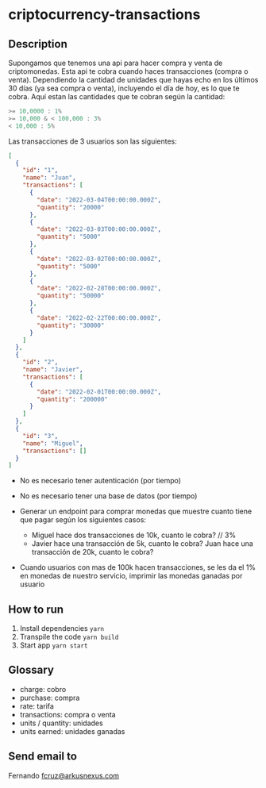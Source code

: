 # criptocurrency-transactions

## Description

Supongamos que tenemos una api para hacer compra y venta de criptomonedas. Esta api te cobra cuando haces transacciones (compra o venta). Dependiendo la cantidad de unidades que hayas echo en los últimos 30 días (ya sea compra o venta), incluyendo el día de hoy, es lo que te cobra. Aquí estan las cantidades que te cobran según la cantidad:

```ts
>= 10,0000 : 1%
>= 10,000 & < 100,000 : 3%
< 10,000 : 5%
```

Las transacciones de 3 usuarios son las siguientes:

```json
[
  {
    "id": "1",
    "name": "Juan",
    "transactions": [
      {
        "date": "2022-03-04T00:00:00.000Z",
        "quantity": "20000"
      },
      {
        "date": "2022-03-03T00:00:00.000Z",
        "quantity": "5000"
      },
      {
        "date": "2022-03-02T00:00:00.000Z",
        "quantity": "5000"
      },
      {
        "date": "2022-02-28T00:00:00.000Z",
        "quantity": "50000"
      },
      {
        "date": "2022-02-22T00:00:00.000Z",
        "quantity": "30000"
      }
    ]
  },
  {
    "id": "2",
    "name": "Javier",
    "transactions": [
      {
        "date": "2022-02-01T00:00:00.000Z",
        "quantity": "200000"
      }
    ]
  },
  {
    "id": "3",
    "name": "Miguel",
    "transactions": []
  }
]
```

- No es necesario tener autenticación (por tiempo)
- No es necesario tener una base de datos (por tiempo)
- Generar un endpoint para comprar monedas que muestre cuanto tiene que pagar según los siguientes casos:

  - Miguel hace dos transacciones de 10k, cuanto le cobra? // 3%
  - Javier hace una transacción de 5k, cuanto le cobra? Juan hace una transacción de 20k, cuanto le cobra?

- Cuando usuarios con mas de 100k hacen transacciones, se les da el 1% en monedas de nuestro servicio, imprimir las monedas ganadas por usuario

## How to run

1. Install dependencies `yarn`
2. Transpile the code `yarn build`
3. Start app `yarn start`

## Glossary

- charge: cobro
- purchase: compra
- rate: tarifa
- transactions: compra o venta
- units / quantity: unidades
- units earned: unidades ganadas

## Send email to

Fernando <fcruz@arkusnexus.com>
